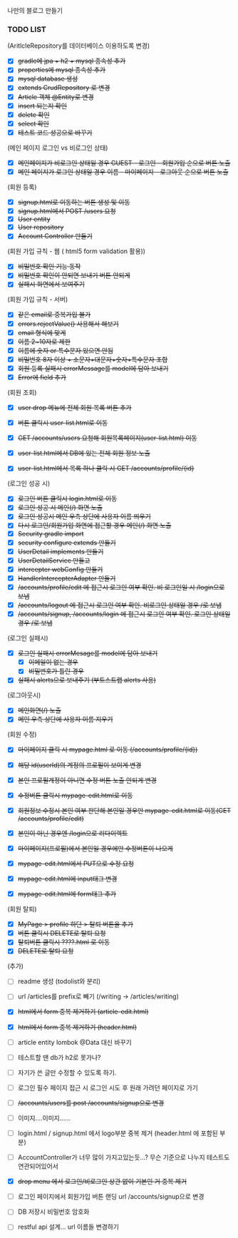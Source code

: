 나만의 블로그 만들기

### TODO LIST

(AritlcleRepository를 데이터베이스 이용하도록 변경)

- [x] ~~gradle에 jpa + h2 + mysql 종속성 추가~~
- [x] ~~properties에 mysql 종속성 추가~~
- [x] ~~mysql database 생성~~
- [x] ~~extends CrudRepository 로 변경~~
- [x] ~~Article 객체 @Entity로 변경~~
- [x] ~~insert 되는지 확인~~
- [x] ~~delete 확인~~
- [x] ~~select 확인~~
- [x] ~~테스트 코드 성공으로 바꾸기~~

(메인 페이지 로그인 vs 비로그인 상태)

- [x] ~~메인페이지가 비로그인 상태일 경우 GUEST - 로그인 - 회원가입 순으로 버튼 노출~~
- [x] ~~메인 페이지가 로그인 상태일 경우 이름 - 마이페이지 - 로그아웃 순으로 버튼 노출~~

(회원 등록)

- [x] ~~signup.html로 이동하는 버튼 생성 및 이동~~
- [x] ~~signup.html에서 POST /users 요청~~
- [x] ~~User entity~~
- [x] ~~User repository~~
- [x] ~~Account Controller 만들기~~

(회원 가입 규칙 - 웹 ( html5 form validation 활용))

- [x] ~~비밀번호 확인 기능 동작~~
- [x] ~~비밀번호 확인이 안되면 보내기 버튼 안되게~~
- [x] ~~실패시 화면에서 보여주기~~

(회원 가입 규칙 - 서버)

- [x] ~~같은 email로 중복가입 불가~~
- [x] ~~errors.rejectValue() 사용해서 해보기~~
- [x] ~~email 형식에 맞게~~
- [x] ~~이름 2~10자로 제한~~
- [x] ~~이름에 숫자 or 특수문자 있으면 안됨~~
- [x] ~~비밀번호 8자 이상 + 소문자+대문자+숫자+특수문자 조합~~
- [x] ~~회원 등록 실패시 errorMessage를 model에 담아 보내기~~
- [x] ~~Error에 field 추가~~

(회원 조회)

- [x] ~~user drop 메뉴에 전체 회원 목록 버튼 추가~~
- [x] ~~버튼 클릭시 user-list.html로 이동~~

- [x] ~~GET /accounts/users 요청해 회원목록페이지(user-list.html) 이동~~
- [x] ~~user-list.html에서 DB에 있는 전체 회원 정보 노출~~
- [x] ~~user-list.html에서 목록 하나 클릭 시 GET /accounts/profile/{id}~~

(로그인 성공 시)

- [x] ~~로그인 버튼 클릭시 login.html로 이동~~
- [x] ~~로그인 성공 시 메인(/) 화면 노출~~
- [x] ~~로그인 성공시 메인 우측 상단에 사용자 이름 띄우기~~
- [x] ~~다시 로그인/회원가입 화면에 접근할 경우 메인(/) 화면 노출~~
- [x] ~~Security gradle import~~
- [x] ~~security configure extends 만들기~~
- [x] ~~UserDetail implements 만들기~~
- [x] ~~UserDetailService 만들고~~
- [x] ~~intercepter webConfig 만들기~~
- [x] ~~HandlerIntercepterAdapter 만들기~~
- [x] ~~/accounts/profile/edit 에 접근시 로그인 여부 확인. 비 로그인일 시 /login으로 보냄~~
- [x] ~~/accounts/logout 에 접근시 로그인 여부 확인. 비로그인 상태일 경우 /로 보냄~~
- [x] ~~/accounts/signup, /accounts/login 에 접근시 로그인 여부 확인. 로그인 상태일 경우 /로 보냄~~

(로그인 실패시)

- [x] ~~로그인 실패시 errorMesage를 model에 담아 보내기~~
  - [x] ~~이메일이 없는 경우~~
  - [x] ~~비밀번호가 틀린 경우~~
- [x] ~~실패시 alerts으로 보내주기 (부트스트랩 alerts 사용)~~

(로그아웃시)

- [x] ~~메인화면(/) 노출~~
- [x] ~~메인 우측 상단에 사용자 이름 지우기~~

(회원 수정)

- [x] ~~마이페이지 클릭 시 mypage.html 로 이동 (/accounts/profile/{id})~~
- [x] ~~해당 id(userId)의 계정의 프로필이 보이게 변경~~
- [x] ~~본인 프로필계정이 아니면 수정 버튼 노출 안되게 변경~~
- [x] ~~수정버튼 클릭시 mypage-edit.html로 이동~~

- [x] ~~회원정보 수정시 본인 여부 판단해 본인일 경우만 mypage-edit.html로 이동(GET /accounts/profile/edit)~~
- [x] ~~본인이 아닌 경우엔 /login으로 리다이렉트~~
- [x] ~~마이페이지(프로필)에서 본인일 경우에만 수정버튼이 나오게~~
- [x] ~~mypage-edit.html에서 PUT으로 수정 요청~~
- [x] ~~mypage-edit.html에 input태그 변경~~
- [x] ~~mypage-edit.html에 form태그 추가~~

(회원 탈퇴)

- [x] ~~MyPage > profile 하단 > 탈퇴 버튼을 추가~~
- [x] ~~버튼 클릭시 DELETE로 탈퇴 요청~~
- [x] ~~탈퇴버튼 클릭시 ????.html 로 이동~~
- [x] ~~DELETE로 탈퇴 요청~~

(추가)

- [ ] readme 생성 (todolist와 분리)

- [ ] url /articles를 prefix로 빼기 (/writing -> /articles/writing)
- [x] ~~html에서 form 중복 제거하기 (article-edit.html)~~
- [x] ~~html에서 form 중복 제거하기 (header.html)~~
- [ ] article entity lombok @Data 대신 바꾸기
- [ ] 테스트할 땐 db가 h2로 못가나? 
- [ ] 자기가 쓴 글만 수정할 수 있도록 하기.
- [ ] 로그인 필수 페이지 접근 시 로그인 시도 후 원래 가려던 페이지로 가기
- [ ] ~~/accounts/users를 post /accounts/signup으로 변경~~
- [ ] 이미지....이미지......
- [ ] login.html / signup.html 에서 logo부분 중복 제거 (header.html 에 포함된 부분)
- [ ] AccountController가 너무 많이 가지고있는듯...?  무슨 기준으로 나누지 테스트도 연관되어있어서
- [x] ~~drop menu 에서 로그인/비로그인 상관 없이 기본인 거 중복 제거~~
- [ ] 로그인 페이지에서 회원가입 버튼 랜딩 url /accounts/signup으로 변경
- [ ] DB 저장시 비밀번호 암호화
- [ ] restful api 설계... url 이름들 변경하기